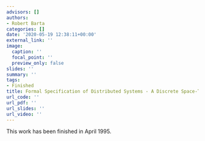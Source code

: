 ```yaml
---
advisors: []
authors:
- Robert Barta
categories: []
date: '2020-05-19 12:38:11+00:00'
external_link: ''
image:
  caption: ''
  focal_point: ''
  preview_only: false
slides: ''
summary: ''
tags:
- Finished
title: Formal Specification of Distributed Systems - A Discrete Space-Time Logic
url_code: ''
url_pdf: ''
url_slides: ''
url_video: ''
---
```


This work has been finished in April 1995.